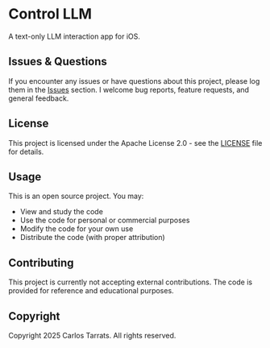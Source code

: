 # Control LLM

A text-only LLM interaction app for iOS.

## Issues & Questions

If you encounter any issues or have questions about this project, please log them in the [Issues](https://github.com/carlostarrats/Control-LLM/issues) section. I welcome bug reports, feature requests, and general feedback.

## License

This project is licensed under the Apache License 2.0 - see the [LICENSE](LICENSE) file for details.

## Usage

This is an open source project. You may:
- View and study the code
- Use the code for personal or commercial purposes
- Modify the code for your own use
- Distribute the code (with proper attribution)

## Contributing

This project is currently not accepting external contributions. The code is provided for reference and educational purposes.

## Copyright

Copyright 2025 Carlos Tarrats. All rights reserved.
